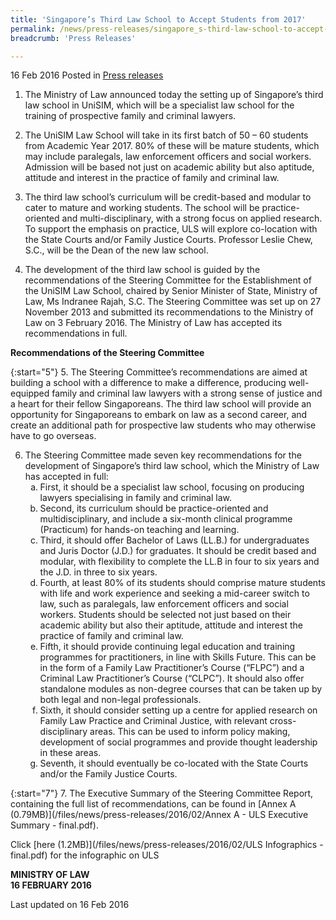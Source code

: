 ```yaml
---
title: 'Singapore’s Third Law School to Accept Students from 2017'
permalink: /news/press-releases/singapore_s-third-law-school-to-accept-students-from-2017/
breadcrumb: 'Press Releases'

---
```



16 Feb 2016 Posted in [Press releases](/news/press-releases)

1. The Ministry of Law announced today the setting up of Singapore’s third law school in UniSIM, which will be a specialist law school for the training of prospective family and criminal lawyers.

2. The UniSIM Law School will take in its first batch of 50 – 60 students from Academic Year 2017. 80% of these will be mature students, which may include paralegals, law enforcement officers and social workers. Admission will be based not just on academic ability but also aptitude, attitude and interest in the practice of family and criminal law.

3. The third law school’s curriculum will be credit-based and modular to cater to mature and working students. The school will be practice-oriented and multi-disciplinary, with a strong focus on applied research. To support the emphasis on practice, ULS will explore co-location with the State Courts and/or Family Justice Courts. Professor Leslie Chew, S.C., will be the Dean of the new law school.

4. The development of the third law school is guided by the recommendations of the Steering Committee for the Establishment of the UniSIM Law School, chaired by Senior Minister of State, Ministry of Law, Ms Indranee Rajah, S.C. The Steering Committee was set up on 27 November 2013 and submitted its recommendations to the Ministry of Law on 3 February 2016. The Ministry of Law has accepted its recommendations in full.

**Recommendations of the Steering Committee**

{:start="5"}
5. The Steering Committee’s recommendations are aimed at building a school with a difference to make a difference, producing well-equipped family and criminal law lawyers with a strong sense of justice and a heart for their fellow Singaporeans. The third law school will provide an opportunity for Singaporeans to embark on law as a second career, and create an additional path for prospective law students who may otherwise have to go overseas.


<ol start="6">
<li>The Steering Committee made seven key recommendations for the development of Singapore’s third law school, which the Ministry of Law has accepted in full:
<ol style="list-style-type: lower-alpha;">
<li>First, it should be a specialist law school, focusing on producing lawyers specialising in family and criminal law.</li>
<li>Second, its curriculum should be practice-oriented and multidisciplinary, and include a six-month clinical programme (Practicum) for hands-on teaching and learning.</li>
<li>Third, it should offer Bachelor of Laws (LL.B.) for undergraduates and Juris Doctor (J.D.) for graduates. It should be credit based and modular, with flexibility to complete the LL.B in four to six years and the J.D. in three to six years.</li>
<li>Fourth, at least 80% of its students should comprise mature students with life and work experience and seeking a mid-career switch to law, such as paralegals, law enforcement officers and social workers. Students should be selected not just based on their academic ability but also their aptitude, attitude and interest the practice of family and criminal law. </li>
<li>Fifth, it should provide continuing legal education and training programmes for practitioners, in line with Skills Future.  This can be in the form of a Family Law Practitioner’s Course (“FLPC”) and a Criminal Law Practitioner’s Course (“CLPC”). It should also offer standalone modules as non-degree courses that can be taken up by both legal and non-legal professionals.</li>
<li>Sixth, it should consider setting up a centre for applied research on Family Law Practice and Criminal Justice, with relevant cross-disciplinary areas. This can be used to inform policy making, development of social programmes and provide thought leadership in these areas.</li>
<li>Seventh, it should eventually be co-located with the State Courts and/or the Family Justice Courts.</li>
</ol>

</li>
</ol>

{:start="7"}
7. The Executive Summary of the Steering Committee Report, containing the full list of recommendations, can be found in [Annex A (0.79MB)](/files/news/press-releases/2016/02/Annex A - ULS Executive Summary - final.pdf).

Click [here (1.2MB)](/files/news/press-releases/2016/02/ULS Infographics - final.pdf) for the infographic on ULS

**MINISTRY OF LAW**  
**16 FEBRUARY 2016**

<p class="right-side-updated">Last updated on 16 Feb 2016
</p>



